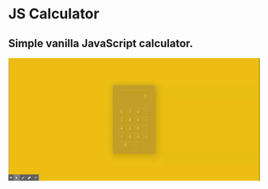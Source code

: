 # JS Calculator

## Simple vanilla JavaScript calculator.

![calculator](https://github.com/BibianaBalBar/JS-Calculator/blob/master/img/calculator.gif)
